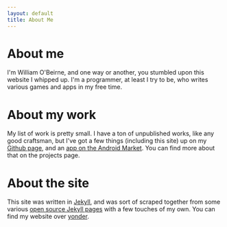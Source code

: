 ```yaml
---
layout: default
title: About Me
---
```


About me
================

I'm William O'Beirne, and one way or another, you stumbled upon this website I whipped up. I'm a programmer, at least I try to be, who writes various games and apps in my free time.

About my work
================

My list of work is pretty small. I have a ton of unpublished works, like any good craftsman, but I've got a few things (including this site) up on my [Github page](https://github.com/wbobeirne), and an [app on the Android Market](https://market.android.com/details?id=ca.jvsh.textclockpro&feature=search_result). You can find more about that on the projects page.

About the site
================

This site was written in [Jekyll](https://github.com/mojombo/jekyll), and was sort of scraped together from some various [open source Jekyll pages](https://github.com/mojombo/jekyll/wiki/sites) with a few touches of my own. You can find my website over [yonder](https://github.com/wbobeirne/wbobeirne.github.com).